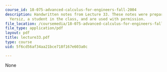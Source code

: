 ```yaml
---
course_id: 18-075-advanced-calculus-for-engineers-fall-2004
description: Handwritten notes from Lecture 33. These notes were prepared by Melike
  Yersiz, a student in the class, and are used with permission.
file_location: /coursemedia/18-075-advanced-calculus-for-engineers-fall-2004/5f6cd56af34aa21bce718f167e603a0c_lecture33.pdf
file_type: application/pdf
layout: pdf
title: lecture33.pdf
type: course
uid: 5f6cd56af34aa21bce718f167e603a0c

---
```

None